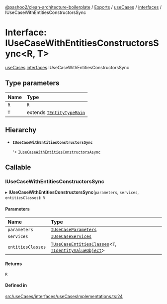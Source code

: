 [@pashoo2/clean-architecture-boilerplate](../README.md) / [Exports](../modules.md) / [useCases](../modules/usecases.md) / [interfaces](../modules/usecases.interfaces.md) / IUseCaseWithEntitiesConstructorsSync

# Interface: IUseCaseWithEntitiesConstructorsSync<R, T\>

[useCases](../modules/usecases.md).[interfaces](../modules/usecases.interfaces.md).IUseCaseWithEntitiesConstructorsSync

## Type parameters

| Name | Type |
| :------ | :------ |
| `R` | `R` |
| `T` | extends [`TEntityTypeMain`](../modules/entities.interfaces.md#tentitytypemain) |

## Hierarchy

- **`IUseCaseWithEntitiesConstructorsSync`**

  ↳ [`IUseCaseWithEntitiesConstructorsAsync`](usecases.interfaces.iusecasewithentitiesconstructorsasync.md)

## Callable

### IUseCaseWithEntitiesConstructorsSync

▸ **IUseCaseWithEntitiesConstructorsSync**(`parameters`, `services`, `entitiesClasses`): `R`

#### Parameters

| Name | Type |
| :------ | :------ |
| `parameters` | [`IUseCaseParameters`](usecases.interfaces.iusecaseparameters.md) |
| `services` | [`IUseCaseServices`](usecases.interfaces.iusecaseservices.md) |
| `entitiesClasses` | [`TUseCaseEntitiesClasses`](../modules/usecases.interfaces.md#tusecaseentitiesclasses)<`T`, [`TIdentityValueObject`](../modules/valueobject.interfaces.md#tidentityvalueobject)\> |

#### Returns

`R`

#### Defined in

[src/useCases/interfaces/useCasesImplementations.ts:24](https://github.com/pashoo2/clean-architecture-boilerplate/blob/4202db5/src/useCases/interfaces/useCasesImplementations.ts#L24)
